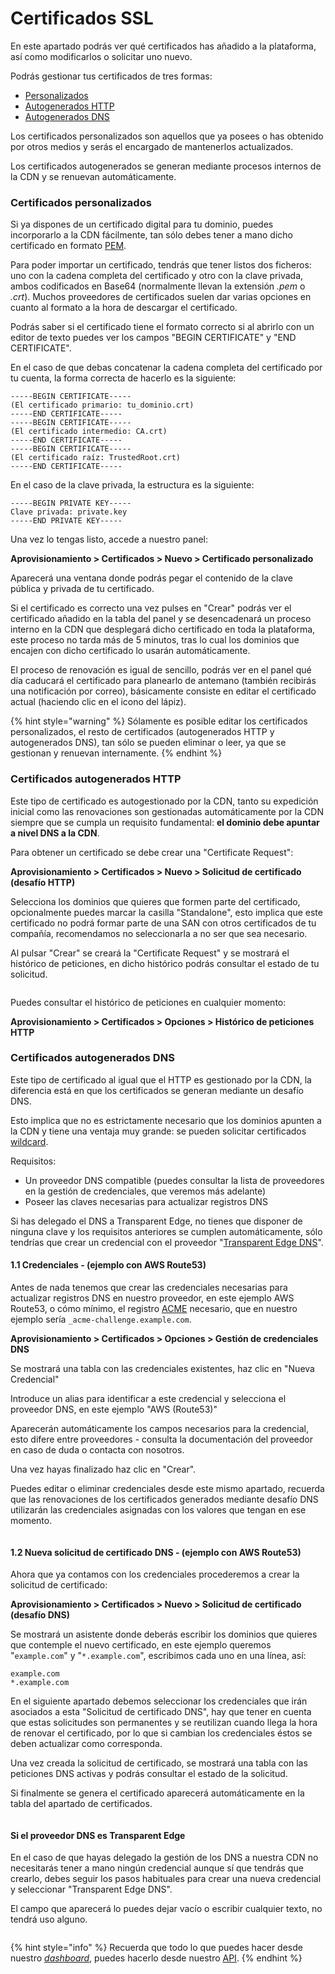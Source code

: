 # Certificados SSL

En este apartado podrás ver qué certificados has añadido a la plataforma, así como modificarlos o solicitar uno nuevo.

Podrás gestionar tus certificados de tres formas:

* [Personalizados](ssl.md#certificados-personalizados)
* [Autogenerados HTTP](ssl.md#certificados-autogenerados-http)
* [Autogenerados DNS](ssl.md#certificados-autogenerados-dns)

Los certificados personalizados son aquellos que ya posees o has obtenido por otros medios y serás el encargado de mantenerlos actualizados.

Los certificados autogenerados se generan mediante procesos internos de la CDN y se renuevan automáticamente.

### Certificados personalizados

Si ya dispones de un certificado digital para tu dominio, puedes incorporarlo a la CDN fácilmente, tan sólo debes tener a mano dicho certificado en formato [PEM](https://es.wikipedia.org/wiki/X.509#Extensiones\_de\_archivo\_de\_certificados).

Para poder importar un certificado, tendrás que tener listos dos ficheros: uno con la cadena completa del certificado y otro con la clave privada, ambos codificados en Base64 (normalmente llevan la extensión _.pem_ o _.crt_). Muchos proveedores de certificados suelen dar varias opciones en cuanto al formato a la hora de descargar el certificado.

Podrás saber si el certificado tiene el formato correcto si al abrirlo con un editor de texto puedes ver los campos "BEGIN CERTIFICATE" y "END CERTIFICATE".

En el caso de que debas concatenar la cadena completa del certificado por tu cuenta, la forma correcta de hacerlo es la siguiente:

```
-----BEGIN CERTIFICATE-----
(El certificado primario: tu_dominio.crt)
-----END CERTIFICATE-----
-----BEGIN CERTIFICATE-----
(El certificado intermedio: CA.crt)
-----END CERTIFICATE-----
-----BEGIN CERTIFICATE-----
(El certificado raíz: TrustedRoot.crt)
-----END CERTIFICATE-----
```

En el caso de la clave privada, la estructura es la siguiente:

```
-----BEGIN PRIVATE KEY-----
Clave privada: private.key
-----END PRIVATE KEY-----
```

Una vez lo tengas listo, accede a nuestro panel:

**Aprovisionamiento > Certificados > Nuevo > Certificado personalizado**

Aparecerá una ventana donde podrás pegar el contenido de la clave pública y privada de tu certificado.

Si el certificado es correcto una vez pulses en "Crear" podrás ver el certificado añadido en la tabla del panel y se desencadenará un proceso interno en la CDN que desplegará dicho certificado en toda la plataforma, este proceso no tarda más de 5 minutos, tras lo cual los dominios que encajen con dicho certificado lo usarán automáticamente.

El proceso de renovación es igual de sencillo, podrás ver en el panel qué día caducará el certificado para planearlo de antemano (también recibirás una notificación por correo), básicamente consiste en editar el certificado actual (haciendo clic en el icono del lápiz).

{% hint style="warning" %}
Sólamente es posible editar los certificados personalizados, el resto de certificados (autogenerados HTTP y autogenerados DNS), tan sólo se pueden eliminar o leer, ya que se gestionan y renuevan internamente.
{% endhint %}

### Certificados autogenerados HTTP

Este tipo de certificado es autogestionado por la CDN, tanto su expedición inicial como las renovaciones son gestionadas automáticamente por la CDN siempre que se cumpla un requisito fundamental: **el dominio debe apuntar a nivel DNS a la CDN**.

Para obtener un certificado se debe crear una "Certificate Request":

**Aprovisionamiento > Certificados > Nuevo > Solicitud de certificado (desafío HTTP)**

Selecciona los dominios que quieres que formen parte del certificado, opcionalmente puedes marcar la casilla "Standalone", esto implica que este certificado no podrá formar parte de una SAN con otros certificados de tu compañía, recomendamos no seleccionarla a no ser que sea necesario.

Al pulsar "Crear" se creará la "Certificate Request" y se mostrará el histórico de peticiones,  en dicho histórico podrás consultar el estado de tu solicitud.

<figure><img src="../../../.gitbook/assets/image (6).png" alt=""><figcaption></figcaption></figure>

Puedes consultar el histórico de peticiones en cualquier momento:

**Aprovisionamiento > Certificados > Opciones > Histórico de peticiones HTTP**

### Certificados autogenerados DNS

Este tipo de certificado al igual que el HTTP es gestionado por la CDN, la diferencia está en que los certificados se generan mediante un desafío DNS.

Esto implica que no es estrictamente necesario que los dominios apunten a la CDN y tiene una ventaja muy grande: se pueden solicitar certificados [wildcard](https://en.wikipedia.org/wiki/Wildcard\_certificate).

Requisitos:

* Un proveedor DNS compatible (puedes consultar la lista de proveedores en la gestión de credenciales, que veremos más adelante)
* Poseer las claves necesarias para actualizar registros DNS

Si has delegado el DNS a Transparent Edge, no tienes que disponer de ninguna clave y los requisitos anteriores se cumplen automáticamente, sólo tendrías que crear un credencial con el proveedor "[Transparent Edge DNS](ssl.md#si-el-proveedor-dns-es-transparent-edge)".

#### 1.1 Credenciales - (ejemplo con AWS Route53)

Antes de nada tenemos que crear las credenciales necesarias para actualizar registros DNS en nuestro proveedor, en este ejemplo AWS Route53, o cómo mínimo, el registro [ACME](https://en.wikipedia.org/wiki/Automatic\_Certificate\_Management\_Environment) necesario, que en nuestro ejemplo sería `_acme-challenge.example.com`.

**Aprovisionamiento > Certificados > Opciones > Gestión de credenciales DNS**

Se mostrará una tabla con las credenciales existentes, haz clic en "Nueva Credencial"

Introduce un alias para identificar a este credencial y selecciona el proveedor DNS, en este ejemplo "AWS (Route53)"

Aparecerán automáticamente los campos necesarios para la credencial, esto difere entre proveedores - consulta la documentación del proveedor en caso de duda o contacta con nosotros.

Una vez hayas finalizado haz clic en "Crear".

Puedes editar o eliminar credenciales desde este mismo apartado, recuerda que las renovaciones de los certificados generados mediante desafío DNS utilizarán las credenciales asignadas con los valores que tengan en ese momento.

<figure><img src="../../../.gitbook/assets/image (22) (2).png" alt=""><figcaption></figcaption></figure>

#### 1.2 Nueva solicitud de certificado DNS - (ejemplo con AWS Route53)

Ahora que ya contamos con los credenciales procederemos a crear la solicitud de certificado:

**Aprovisionamiento > Certificados > Nuevo > Solicitud de certificado (desafío DNS)**

Se mostrará un asistente donde deberás escribir los dominios que quieres que contemple el nuevo certificado, en este ejemplo queremos "`example.com`" y "`*.example.com`", escribimos cada uno en una línea, así:

```
example.com
*.example.com
```

En el siguiente apartado debemos seleccionar los credenciales que irán asociados a esta "Solicitud de certificado DNS", hay que tener en cuenta que estas solicitudes son permanentes y se reutilizan cuando llega la hora de renovar el certificado, por lo que si cambian los credenciales éstos se deben actualizar como corresponda.

Una vez creada la solicitud de certificado, se mostrará una tabla con las peticiones DNS activas y podrás consultar el estado de la solicitud.

Si finalmente se genera el certificado aparecerá automáticamente en la tabla del apartado de certificados.

<figure><img src="../../../.gitbook/assets/image (65).png" alt=""><figcaption></figcaption></figure>

#### Si el proveedor DNS es Transparent Edge

En el caso de que hayas delegado la gestión de los DNS a nuestra CDN no necesitarás tener a mano ningún credencial aunque sí que tendrás que crearlo, debes seguir los pasos habituales para crear una nueva credencial y seleccionar "Transparent Edge DNS".

El campo que aparecerá lo puedes dejar vacío o escribir cualquier texto, no tendrá uso alguno.

<figure><img src="../../../.gitbook/assets/image (22).png" alt=""><figcaption></figcaption></figure>



{% hint style="info" %}
Recuerda que todo lo que puedes hacer desde nuestro [_dashboard_](https://dashboard.transparetncdn.com), puedes hacerlo desde nuestro [API](../../faq/glosario/api.md).
{% endhint %}
